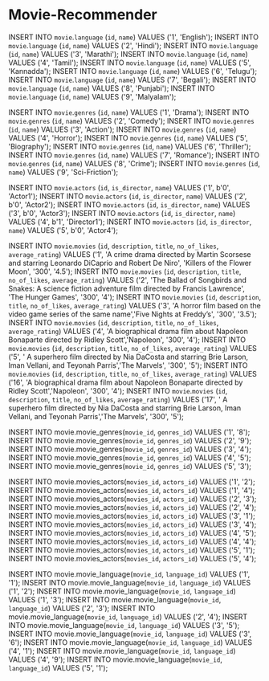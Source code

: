 # Movie-Recommender


INSERT INTO `movie`.`language` (`id`, `name`) VALUES ('1', 'English');
INSERT INTO `movie`.`language` (`id`, `name`) VALUES ('2', 'Hindi');
INSERT INTO `movie`.`language` (`id`, `name`) VALUES ('3', 'Marathi');
INSERT INTO `movie`.`language` (`id`, `name`) VALUES ('4', 'Tamil');
INSERT INTO `movie`.`language` (`id`, `name`) VALUES ('5', 'Kannadda');
INSERT INTO `movie`.`language` (`id`, `name`) VALUES ('6', 'Telugu');
INSERT INTO `movie`.`language` (`id`, `name`) VALUES ('7', 'Begali');
INSERT INTO `movie`.`language` (`id`, `name`) VALUES ('8', 'Punjabi');
INSERT INTO `movie`.`language` (`id`, `name`) VALUES ('9', 'Malyalam');



INSERT INTO `movie`.`genres` (`id`, `name`) VALUES ('1', 'Drama');
INSERT INTO `movie`.`genres` (`id`, `name`) VALUES ('2', 'Comedy');
INSERT INTO `movie`.`genres` (`id`, `name`) VALUES ('3', 'Action');
INSERT INTO `movie`.`genres` (`id`, `name`) VALUES ('4', 'Horror');
INSERT INTO `movie`.`genres` (`id`, `name`) VALUES ('5', 'Biography');
INSERT INTO `movie`.`genres` (`id`, `name`) VALUES ('6', 'Thriller');
INSERT INTO `movie`.`genres` (`id`, `name`) VALUES ('7', 'Romance');
INSERT INTO `movie`.`genres` (`id`, `name`) VALUES ('8', 'Crime');
INSERT INTO `movie`.`genres` (`id`, `name`) VALUES ('9', 'Sci-Friction');


INSERT INTO `movie`.`actors` (`id`, `is_director`, `name`) VALUES ('1', b'0', 'Actor1');
INSERT INTO `movie`.`actors` (`id`, `is_director`, `name`) VALUES ('2', b'0', 'Actor2');
INSERT INTO `movie`.`actors` (`id`, `is_director`, `name`) VALUES ('3', b'0', 'Actor3');
INSERT INTO `movie`.`actors` (`id`, `is_director`, `name`) VALUES ('4', b'1', 'Director1');
INSERT INTO `movie`.`actors` (`id`, `is_director`, `name`) VALUES ('5', b'0', 'Actor4');

INSERT INTO `movie`.`movies` (`id`, `description`, `title`, `no_of_likes`, `average_rating`) VALUES ('1', 'A crime drama directed by Martin Scorsese and starring Leonardo DiCaprio and Robert De Niro', 'Killers of the Flower Moon', '300', '4.5');
INSERT INTO `movie`.`movies` (`id`, `description`, `title`, `no_of_likes`, `average_rating`) VALUES ('2', 'The Ballad of Songbirds and Snakes: A science fiction adventure film directed by Francis Lawrence', 'The Hunger Games', '300', '4');
INSERT INTO `movie`.`movies` (`id`, `description`, `title`, `no_of_likes`, `average_rating`) VALUES ('3', 'A horror film based on the video game series of the same name','Five Nights at Freddy’s', '300', '3.5');
INSERT INTO `movie`.`movies` (`id`, `description`, `title`, `no_of_likes`, `average_rating`) VALUES ('4', 'A biographical drama film about Napoleon Bonaparte directed by Ridley Scott','Napoleon',  '300', '4');
INSERT INTO `movie`.`movies` (`id`, `description`, `title`, `no_of_likes`, `average_rating`) VALUES ('5', ' A superhero film directed by Nia DaCosta and starring Brie Larson, Iman Vellani, and Teyonah Parris','The Marvels', '300', '5');
INSERT INTO `movie`.`movies` (`id`, `description`, `title`, `no_of_likes`, `average_rating`) VALUES ('16', 'A biographical drama film about Napoleon Bonaparte directed by Ridley Scott','Napoleon',  '300', '4');
INSERT INTO `movie`.`movies` (`id`, `description`, `title`, `no_of_likes`, `average_rating`) VALUES ('17', ' A superhero film directed by Nia DaCosta and starring Brie Larson, Iman Vellani, and Teyonah Parris','The Marvels',  '300', '5');


INSERT INTO movie.movie_genres(`movie_id`, `genres_id`) VALUES ('1', '8');
INSERT INTO movie.movie_genres(`movie_id`, `genres_id`) VALUES ('2', '9');
INSERT INTO movie.movie_genres(`movie_id`, `genres_id`) VALUES ('3', '4');
INSERT INTO movie.movie_genres(`movie_id`, `genres_id`) VALUES ('4', '5');
INSERT INTO movie.movie_genres(`movie_id`, `genres_id`) VALUES ('5', '3');

INSERT INTO movie.movies_actors(`movies_id`, `actors_id`) VALUES ('1', '2');
INSERT INTO movie.movies_actors(`movies_id`, `actors_id`) VALUES ('1', '4');
INSERT INTO movie.movies_actors(`movies_id`, `actors_id`) VALUES ('2', '3');
INSERT INTO movie.movies_actors(`movies_id`, `actors_id`) VALUES ('2', '4');
INSERT INTO movie.movies_actors(`movies_id`, `actors_id`) VALUES ('3', '1');
INSERT INTO movie.movies_actors(`movies_id`, `actors_id`) VALUES ('3', '4');
INSERT INTO movie.movies_actors(`movies_id`, `actors_id`) VALUES ('4', '5');
INSERT INTO movie.movies_actors(`movies_id`, `actors_id`) VALUES ('4', '4');
INSERT INTO movie.movies_actors(`movies_id`, `actors_id`) VALUES ('5', '1');
INSERT INTO movie.movies_actors(`movies_id`, `actors_id`) VALUES ('5', '4');


INSERT INTO movie.movie_language(`movie_id`, `language_id`) VALUES ('1', '1');
INSERT INTO movie.movie_language(`movie_id`, `language_id`) VALUES ('1', '2');
INSERT INTO movie.movie_language(`movie_id`, `language_id`) VALUES ('1', '3');
INSERT INTO movie.movie_language(`movie_id`, `language_id`) VALUES ('2', '3');
INSERT INTO movie.movie_language(`movie_id`, `language_id`) VALUES ('2', '4');
INSERT INTO movie.movie_language(`movie_id`, `language_id`) VALUES ('3', '5');
INSERT INTO movie.movie_language(`movie_id`, `language_id`) VALUES ('3', '6');
INSERT INTO movie.movie_language(`movie_id`, `language_id`) VALUES ('4', '1');
INSERT INTO movie.movie_language(`movie_id`, `language_id`) VALUES ('4', '9');
INSERT INTO movie.movie_language(`movie_id`, `language_id`) VALUES ('5', '1');




